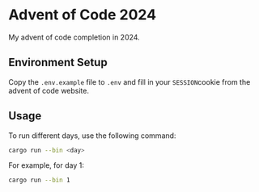 # Advent of Code 2024

My advent of code completion in 2024.

## Environment Setup

Copy the `.env.example` file to `.env` and fill in your `SESSION`cookie from the advent of code website.

## Usage

To run different days, use the following command:

```bash
cargo run --bin <day>
```

For example, for day 1:

```bash
cargo run --bin 1
```